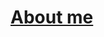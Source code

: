 <style>
H1{color:Blue !important;}
H2{color:DarkOrange !important;}
p{color:Black !important;}
</style>

<h1><a href="aboutme.html">About me</a></h1>
